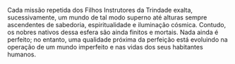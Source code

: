﻿Cada missão repetida dos Filhos Instrutores da Trindade exalta, sucessivamente, um mundo de tal modo superno até alturas sempre ascendentes de sabedoria, espiritualidade e iluminação cósmica. Contudo, os nobres nativos dessa esfera são ainda finitos e mortais. Nada ainda é perfeito; no entanto, uma qualidade próxima da perfeição está evoluindo na operação de um mundo imperfeito e nas vidas dos seus habitantes humanos.